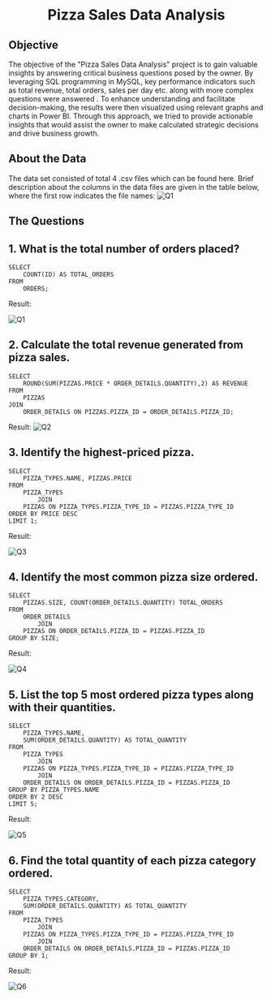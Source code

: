# <p align="center">Pizza Sales Data Analysis</p>
## Objective
The objective of the "Pizza Sales Data Analysis" project is to gain valuable insights by answering critical business questions posed by the owner. By leveraging SQL programming in MySQL, key performance indicators such as total revenue, total orders, sales per day etc. along with more complex questions were answered . To enhance understanding and facilitate decision-making, the results were then visualized using relevant graphs and charts in Power BI. Through this approach, we tried to provide actionable insights that would assist the owner to make calculated strategic decisions and drive business growth.

## About the Data
The data set consisted of total 4 .csv files which can be found here. Brief description about the columns in the data files are given in the table below, where the first row indicates the file names:
![Q1](https://i.ibb.co/bRcbKyN/datass.png)

## The Questions
## 1. What is the	total number of orders placed?
```mysql
SELECT 
    COUNT(ID) AS TOTAL_ORDERS
FROM
    ORDERS;
```
Result: 

![Q1](https://i.ibb.co/pWWxSMF/1.png)

## 2. Calculate the total revenue generated from pizza sales.
```mysql
SELECT 
    ROUND(SUM(PIZZAS.PRICE * ORDER_DETAILS.QUANTITY),2) AS REVENUE
FROM
    PIZZAS
JOIN
    ORDER_DETAILS ON PIZZAS.PIZZA_ID = ORDER_DETAILS.PIZZA_ID;
```
Result: 
![Q2](https://i.ibb.co/MpZjtv9/2.png)

## 3. Identify the highest-priced pizza.
```mysql
SELECT 
    PIZZA_TYPES.NAME, PIZZAS.PRICE
FROM
    PIZZA_TYPES
        JOIN
    PIZZAS ON PIZZA_TYPES.PIZZA_TYPE_ID = PIZZAS.PIZZA_TYPE_ID
ORDER BY PRICE DESC
LIMIT 1;
```
Result:

![Q3](https://i.ibb.co/JR80rf1/3.png)

## 4. Identify the most common pizza size ordered.
```mysql
SELECT 
    PIZZAS.SIZE, COUNT(ORDER_DETAILS.QUANTITY) TOTAL_ORDERS
FROM
    ORDER_DETAILS
        JOIN
    PIZZAS ON ORDER_DETAILS.PIZZA_ID = PIZZAS.PIZZA_ID
GROUP BY SIZE;
```
Result:

![Q4](https://i.ibb.co/tLGZGKS/4.png)

## 5.	List the top 5 most ordered pizza types along with their quantities.
```mysql
SELECT 
    PIZZA_TYPES.NAME,
    SUM(ORDER_DETAILS.QUANTITY) AS TOTAL_QUANTITY
FROM
    PIZZA_TYPES
        JOIN
    PIZZAS ON PIZZA_TYPES.PIZZA_TYPE_ID = PIZZAS.PIZZA_TYPE_ID
        JOIN
    ORDER_DETAILS ON ORDER_DETAILS.PIZZA_ID = PIZZAS.PIZZA_ID
GROUP BY PIZZA_TYPES.NAME
ORDER BY 2 DESC
LIMIT 5;
```
Result:

![Q5](https://i.ibb.co/k4mZt52/5.png)

## 6. Find the total quantity of each pizza category ordered.
```mysql
SELECT 
    PIZZA_TYPES.CATEGORY,
    SUM(ORDER_DETAILS.QUANTITY) AS TOTAL_QUANTITY
FROM
    PIZZA_TYPES
        JOIN
    PIZZAS ON PIZZA_TYPES.PIZZA_TYPE_ID = PIZZAS.PIZZA_TYPE_ID
        JOIN
    ORDER_DETAILS ON ORDER_DETAILS.PIZZA_ID = PIZZAS.PIZZA_ID
GROUP BY 1;
```
Result:

![Q6](https://i.ibb.co/YLGNfcf/6.png)

